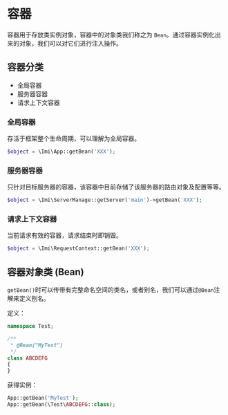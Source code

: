 # 容器

容器用于存放类实例对象，容器中的对象类我们称之为 `Bean`。通过容器实例化出来的对象，我们可以对它们进行注入操作。

## 容器分类

* 全局容器
* 服务器容器
* 请求上下文容器

### 全局容器

存活于框架整个生命周期，可以理解为全局容器。

```php
$object = \Imi\App::getBean('XXX');
```

### 服务器容器

只针对目标服务器的容器，该容器中目前存储了该服务器的路由对象及配置等等。

```php
$object = \Imi\ServerManage::getServer('main')->getBean('XXX');
```

### 请求上下文容器

当前请求有效的容器，请求结束时即销毁。

```php
$object = \Imi\RequestContext::getBean('XXX');
```

## 容器对象类 (Bean)

`getBean()`时可以传带有完整命名空间的类名，或者别名，我们可以通过`@Bean`注解来定义别名。

定义：

```php
namespace Test;

/**
 * @Bean("MyTest")
 */
class ABCDEFG
{
}
```

获得实例：

```php
App::getBean('MyTest');
App::getBean(\Test\ABCDEFG::class);
```
